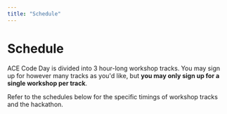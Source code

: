 ```yaml
---
title: "Schedule"
---
```


<h1 class="text-outline-shadow before:content-['Schedule']">Schedule</h1>

ACE Code Day is divided into 3 hour-long workshop tracks. You may sign up for however many tracks as you'd like, but **you may only sign up for a single workshop per track**.

Refer to the schedules below for the specific timings of workshop tracks and the hackathon.

<div class="flex flex-col space-y-3 lg:space-y-0 lg:flex-row lg:space-x-4 lg:items-start">

<Schedule title="ACE Code Day Schedule" class="mx-auto" :data="[
    { time: '12:30 PM to 1:30 PM', title: 'Workshop Check-in' },
    { time: '1:30 PM to 2:00 PM', title: 'Opening Ceremony' },
    { time: '2:00 PM to 3:00 PM', title: 'Workshop Track 1' },
    { time: '3:00 PM to 3:15 PM', title: 'Snack Break' },
    { time: '3:15 PM to 4:15 PM', title: 'Workshop Track 2' },
    { time: '4:15 PM to 4:30 PM', title: 'Snack Break' },
    { time: '4:30 PM to 5:30 PM', title: 'Workshop Track 3' },
    { time: '5:30 PM to 5:35 PM', title: 'Passing Period' },
    { time: '5:35 PM to 6:05 PM', title: 'Guest Speaker' },
    { time: '6:05 PM to 6:20 PM', title: 'Group Photos' },
    { time: '6:20 PM to 6:50 PM', title: 'Dinner' },
    { time: '6:50 PM to 7:00 PM', title: 'Pickup' },
]"></Schedule>
</div>
